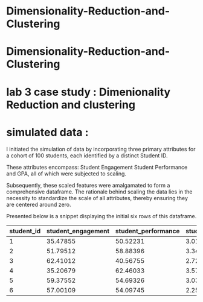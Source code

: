 # Dimensionality-Reduction-and-Clustering
# Dimensionality-Reduction-and-Clustering
# lab 3 case study : Dimenionality Reduction and clustering 
# simulated data :
I initiated the simulation of data by incorporating three primary attributes for a cohort of 100 students, each identified by a distinct Student ID.

These attributes encompass:
Student Engagement
Student Performance
and GPA, all of which were subjected to scaling.

Subsequently, these scaled features were amalgamated to form a comprehensive dataframe. 
 The rationale behind scaling the data lies in the necessity to standardize the scale of all attributes, thereby ensuring they are centered around zero. 

Presented below is a snippet displaying the initial six rows of this dataframe.

| student_id | student_engagement | student_performance | student_gpa | cluster |
|------------|--------------------|---------------------|-------------|---------|
| 1          | 35.47855           | 50.52231            | 3.013657    | 2       |
| 2          | 51.79512           | 58.88396            | 3.348817    | 1       |
| 3          | 62.41012           | 40.56755            | 2.728112    | 3       |
| 4          | 35.20679           | 62.46033            | 3.576468    | 2       |
| 5          | 59.37552           | 54.69326            | 3.031107    | 3       |
| 6          | 57.00109           | 54.09745            | 2.251470    | 3       |

